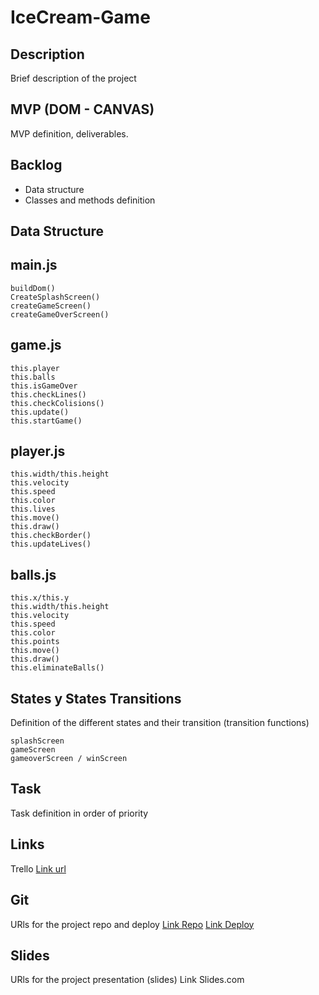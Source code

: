 # IceCream-Game

## Description
Brief description of the project

## MVP (DOM - CANVAS)
MVP definition, deliverables.

## Backlog
<ul>
  <li>Data structure</li>
  <li>Classes and methods definition</li>
</ul>

## Data Structure
## main.js
```
buildDom()
CreateSplashScreen()
createGameScreen()
createGameOverScreen()
```
## game.js
```
this.player
this.balls
this.isGameOver
this.checkLines()
this.checkColisions()
this.update()
this.startGame()
```

## player.js
```
this.width/this.height
this.velocity
this.speed
this.color
this.lives
this.move()
this.draw()
this.checkBorder()
this.updateLives()
```
## balls.js
```
this.x/this.y
this.width/this.height
this.velocity
this.speed
this.color
this.points
this.move()
this.draw()
this.eliminateBalls()
```

## States y States Transitions
Definition of the different states and their transition (transition functions)
```
splashScreen
gameScreen
gameoverScreen / winScreen
```

## Task
Task definition in order of priority

## Links
Trello
<a href="https://trello.com/b/W7yrr1M3">Link url</a>

## Git
URls for the project repo and deploy <a href="#">Link Repo</a> <a href="#">Link Deploy</a>

## Slides
URls for the project presentation (slides) Link Slides.com
